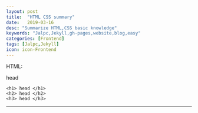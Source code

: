 ```yaml
---
layout: post
title:  "HTML CSS summary"
date:   2019-03-16
desc: "Summarize HTML,CSS basic knowledge"
keywords: "Jalpc,Jekyll,gh-pages,website,blog,easy"
categories: [Frontend]
tags: [Jalpc,Jekyll]
icon: icon-Frontend
---
```


HTML:

head
```
<h1> head </h1>
<h2> head </h2>
<h3> head </h3>

```

---

